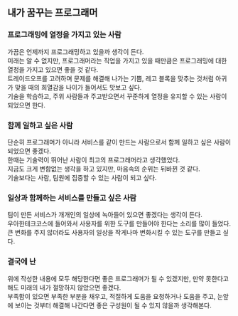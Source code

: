## 내가 꿈꾸는 프로그래머

### 프로그래밍에 열정을 가지고 있는 사람

가끔은 언제까지 프로그래밍하고 있을까 생각이 든다.  
미래는 알 수 없지만, 프로그래머라는 직업을 가지고 있을 때만큼은 프로그래밍에 대한 열정을 가지고 있으면 좋을 것 같다.  
트레이드오프를 고려하며 문제를 해결해 나가는 기쁨, 레고 블록을 맞추는 것처럼 아귀가 맞을 때의 희열감을 나이가 들어서도 맛보고 싶다.  
기술을 학습하고, 주위 사람들과 주고받으면서 꾸준하게 열정을 유지할 수 있는 사람이 되었으면 한다.

### 함께 일하고 싶은 사람

단순히 프로그래머가 아니라 서비스를 같이 만드는 사람으로서 함께 일하고 싶은 사람이 되었으면 좋겠다.  
한때는 기술력이 뛰어난 사람이 최고의 프로그래머라고 생각했었다.  
지금도 크게 변함없는 생각을 하고 있지만, 마음속의 순위는 뒤바뀐 것 같다.  
기술보다는 사람, 팀원에 집중할 수 있는 사람이 되고 싶다.

### 일상과 함께하는 서비스를 만들고 싶은 사람

팀이 만든 서비스가 개개인의 일상에 녹아들어 있으면 좋겠다는 생각이 든다.  
우아한테크코스에 들어와서 사용자를 위한 도구를 만들어야 한다는 소리를 많이 들었다.  
큰 변화를 주지 않더라도 사용자의 일상을 작게나마 변화시킬 수 있는 도구를 만들고 싶다.

### 결국에 난

위에 작성한 내용에 모두 해당한다면 좋은 프로그래머가 될 수 있겠지만, 만약 못한다고 해도 미래의 내가 절망하지 않았으면 좋겠다.  
부족함이 있으면 부족한 부분을 채우고, 적절하게 도움을 요청하거나 도움을 주고, 눈앞에 보이는 것부터 해결해 나간다면 좋은 구성원이 될 수 있지 않을까 생각해본다.
